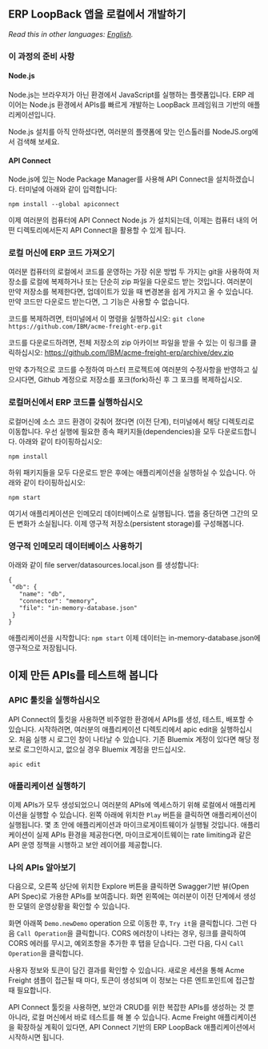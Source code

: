 ## ERP LoopBack 앱을 로컬에서 개발하기

*Read this in other languages: [English](APIC-ERP-README.md).*

### 이 과정의 준비 사항

#### Node.js
Node.js는 브라우저가 아닌 환경에서 JavaScript를 실행하는 플랫폼입니다. ERP 레이어는 Node.js 환경에서 APIs를 빠르게 개발하는 LoopBack 프레임워크 기반의 애플리케이션입니다.

Node.js 설치를 아직 안하셨다면,  여러분의 플랫폼에 맞는 인스톨러를 NodeJS.org에서 검색해 보세요.

#### API Connect
Node.js에 있는 Node Package Manager를 사용해 API Connect을 설치하겠습니다. 터미널에 아래와 같이 입력합니다:

`npm install --global apiconnect`

이제 여러분의 컴퓨터에 API Connect Node.js 가 설치되는데, 이제는 컴퓨터 내의 어떤 디렉토리에서든지 API Connect을 활용할 수 있게 됩니다.

### 로컬 머신에 ERP 코드 가져오기

여러분 컴퓨터의 로컬에서 코드를 운영하는 가장 쉬운 방법 두 가지는 git을 사용하여 저장소를 로컬에 복제하거나 또는 단순히 zip 파일을 다운로드 받는 것입니다. 여러분이 만약 저장소를 복제한다면, 업데이트가 있을 때 변경본을 쉽게 가지고 올 수 있습니다. 만약 코드만 다운로드 받는다면, 그 기능은 사용할 수 없습니다.

코드를 복제하려면, 터미널에서 이 명령을 실행하십시오:
`git clone https://github.com/IBM/acme-freight-erp.git`

코드를 다운로드하려면, 전체 저장소의 zip 아카이브 파일을 받을 수 있는 이 링크를 클릭하십시오:
https://github.com/IBM/acme-freight-erp/archive/dev.zip

만약 추가적으로 코드를 수정하여 마스터 프로젝트에 여러분의 수정사항을 반영하고 싶으시다면, Github 계정으로 저장소를 포크(fork)하신 후 그 포크를 복제하십시오.

### 로컬머신에서 ERP 코드를 실행하십시오

로컬머신에 소스 코드 환경이 갖춰어 졌다면 (이전 단계), 터미널에서 해당 디렉토리로 이동합니다. 우선 실행에 필요한 종속 패키지들(dependencies)을 모두 다운로드합니다. 아래와 같이 타이핑하십시오:

`npm install`

하위 패키지들을 모두 다운로드 받은 후에는 애플리케이션을 실행하실 수 있습니다. 아래와 같이 타이핑하십시오:

`npm start`

여기서 애플리케이션은 인메모리 데이터베이스로 실행됩니다. 앱을 중단하면 그간의 모든 변화가 소실됩니다. 이제 영구적 저장소(persistent storage)를 구성해봅니다.


### 영구적 인메모리 데이터베이스 사용하기

아래와 같이 file server/datasources.local.json 를 생성합니다:
```
{
 "db": {
   "name": "db",
   "connector": "memory",
   "file": "in-memory-database.json"
 }
}
```
애플리케이션을 시작합니다: `npm start`
이제 데이터는 in-memory-database.json에 영구적으로 저장됩니다.

## 이제 만든 APIs를 테스트해 봅니다

### APIC 툴킷을 실행하십시오
API Connect의 툴킷을 사용하면 비주얼한 환경에서 APIs를 생성, 테스트, 배포할 수 있습니다. 시작하려면, 여러분의 애플리케이션 디렉토리에서 apic edit을 실행하십시오. 처음 실행 시 로그인 창이 나타날 수 있습니다. 기존 Bluemix 계정이 있다면 해당 정보로 로그인하시고, 없으실 경우 Bluemix 계정을 만드십시오.
```
apic edit
```

### 애플리케이션 실행하기
이제  APIs가 모두 생성되었으니 여러분의 APIs에 엑세스하기 위해 로컬에서 애플리케이션을 실행할 수 있습니다. 왼쪽 아래에 위치한 `Play` 버튼을 클릭하면 애플리케이션이 실행됩니다. 몇 초 안에 애플리케이션과 마이크로게이트웨이가 실행될 것입니다. 애플리케이션이 실제 APIs 환경을 제공한다면, 마이크로게이트웨이는 rate limiting과 같은 API 운영 정책을 시행하고 보안 레이어를 제공합니다.

### 나의 APIs 알아보기
다음으로, 오른쪽 상단에 위치한 Explore 버튼을 클릭하면 Swagger기반 뷰(Open API Spec)로 가용한 APIs를 보여줍니다. 화면 왼쪽에는 여러분이 이전 단계에서 생성한 모델의 운영상황을 확인할 수 있습니다.

화면 아래쪽 `Demo.newDemo` operation 으로 이동한 후, `Try it`을 클릭합니다. 그런 다음 `Call Operation`을 클릭합니다. CORS 에러창이 나타는 경우, 링크를 클릭하여 CORS 에러를 무시고, 예외조항을 추가한 후 탭을 닫습니다. 그런 다음, 다시 `Call Operation`을 클릭합니다.

사용자 정보와 토큰이 담긴 결과를 확인할 수 있습니다. 새로운 세션을 통해 Acme Freight 샘플이 접근될 때 마다, 토큰이 생성되며 이 정보는 다른 엔트포인트에 접근할 때 필요합니다.

API Connect 툴킷을 사용하면, 보안과 CRUD를 위한 복잡한 APIs를 생성하는 것 뿐 아니라, 로컬 머신에서 바로 테스트를 해 볼 수 있습니다. Acme Freight 애플리케이션을 확장하실 계획이 있다면, API Connect 기반의 ERP LoopBack 애플리케이션에서 시작하시면 됩니다.  
